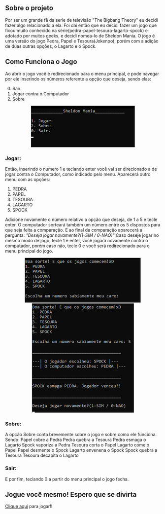 <h2>Sobre o projeto</h2>

Por ser um grande fã da serie de televisão "The Bigbang Theory" eu decidi fazer algo relacionado a ela. Foi dai então que eu decidi fazer um jogo que ficou muito conhecido na série(pedra-papel-tesoura-lagarto-spock) e adotado por muitos geeks, e decidi nomea-lo de Sheldon Mania. O jogo é uma versão do jogo Pedra, Papel e Tesoura(Jokenpo), porém com a adição de duas outras opções, o Lagarto e o Spock.


<h2>Como Funciona o Jogo</h2>

Ao abrir o jogo você é redirecionado para o menu principal, e pode navegar por ele inserindo os números referente a opção que deseja, sendo elas:

0. Sair
1. Jogar contra o Computador
2. Sobre

<div align="center">
  <img src="/img/img1.png">
</div>


<h3>Jogar:</h3>

Então, inserindo o numero 1 e teclando enter você vai ser direcionado a de jogar contra o Computador, como indicado pelo menu.
Aparecerá outro menu com as opções:
1. PEDRA
2. PAPEL
3. TESOURA
4. LAGARTO
5. SPOCK

Adicione novamente o número relativo a opção que deseja, de 1 a 5 e tecle enter. O computador sorteará também um número entre os
5 dispostos para que seja feita a comparação. E ao final da comparação aparecerá a pergunta: <i>"Deseja jogar novamente?(1-SIM / 0-NAO)"</i>
Caso deseje jogar no mesmo modo de jogo, tecle 1 e enter, você jogará novamente contra o computador, porém caso não, tecle 0 e você
será redirecionado para o menu principal do jogo.

<div align="center">
  <img src="/img/img2.png">
</div>

<div align="center">
  <img src="/img/img3.png">
</div>

<h3>Sobre:</h3>

A opção Sobre conta brevemente sobre o jogo e sobre como ele funciona. Sendo:
Papel cobre a Pedra
Pedra quebra a Tesoura
Pedra esmaga o Lagarto
Spock vaporiza a Pedra
Tesoura corta o Papel
Lagarto come o Papel
Papel desmente o Spock
Lagarto envenena o Spock
Spock quebra a Tesoura
Tesoura decapita o Lagarto

<h3>Sair:</h3>

E por fim, teclando 0 a partir do menu principal o jogo fecha.

<h2>Jogue você mesmo! Espero que se divirta</h2>
<a href="https://replit.com/@marcos4lex/sheldon-mania#.replit">Clique aqui</a> para jogar!!
